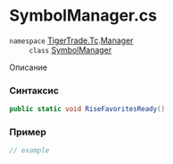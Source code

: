 
# SymbolManager.cs
`namespace` [TigerTrade.Tc](../../../../TigerTrade.Tc.md).[Manager](../../../../TigerTrade.Tc/Manager.md)  
&nbsp;&nbsp;&nbsp;&nbsp;&nbsp;&nbsp;&nbsp;&nbsp;&nbsp;`class` [SymbolManager](../../SymbolManager.cs.md)

Описание

### Синтаксис
```csharp
public static void RiseFavoritesReady()
```


### Пример  
```csharp
// example
```
                    
                    